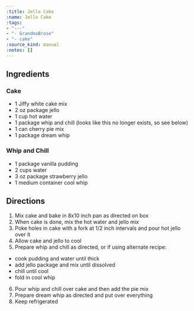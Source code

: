 ```yaml
---
:title: Jello Cake
:name: Jello Cake
:tags:
- "---"
- "- GrandmaBrose"
- "- cake"
:source_kind: manual
:notes: []
---
```


## Ingredients
### Cake
- 1 Jiffy white cake mix
- 2 oz package jello
- 1 cup hot water
- 1 package whip and chill (looks like this no longer exists, so see below)
- 1 can cherry pie mix
- 1 package dream whip

### Whip and Chill
- 1 package vanilla pudding
- 2 cups water
- 3 oz package strawberry jello
- 1 medium container cool whip


## Directions
1. Mix cake and bake in 8x10 inch pan as directed on box 
2. When cake is done, mix the hot water and jello mix
3. Poke holes in cake with a fork at 1/2 inch intervals and pour hot jello over it
4. Allow cake and jello to cool
5. Prepare whip and chill as directed, or if using alternate recipe:
- cook pudding and water until thick
- add jello package and mix until dissolved
- chill until cool
- fold in cool whip
6. Pour whip and chill over cake and then add the pie mix
7. Prepare dream whip as directed and put over everything
8. Keep refrigerated 
